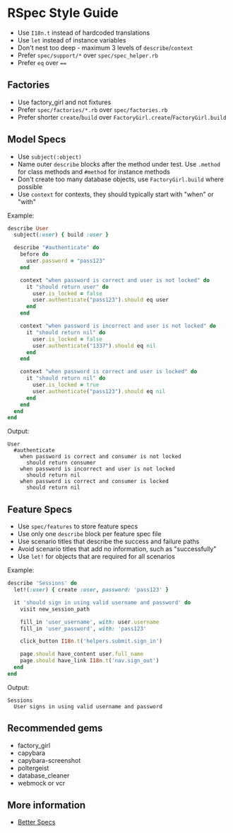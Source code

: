 # RSpec Style Guide

* Use `I18n.t` instead of hardcoded translations
* Use `let` instead of instance variables
* Don't nest too deep - maximum 3 levels of `describe`/`context`
* Prefer `spec/support/*` over `spec/spec_helper.rb`
* Prefer `eq` over `==`

## Factories

* Use factory_girl and not fixtures
* Prefer `spec/factories/*.rb` over `spec/factories.rb`
* Prefer shorter `create`/`build` over `FactoryGirl.create`/`FactoryGirl.build`

## Model Specs

* Use `subject(:object)`
* Name outer `describe` blocks after the method under test.
  Use `.method` for class methods and `#method` for instance methods
* Don't create too many database objects, use `FactoryGirl.build` where possible
* Use `context` for contexts, they should typically start with "when" or "with"

Example:

```ruby
describe User
  subject(:user) { build :user }

  describe "#authenticate" do
    before do
      user.password = "pass123"
    end

    context "when password is correct and user is not locked" do
      it "should return user" do
        user.is_locked = false
        user.authenticate("pass123").should eq user
      end
    end

    context "when password is incorrect and user is not locked" do
      it "should return nil" do
        user.is_locked = false
        user.authenticate("1337").should eq nil
      end
    end

    context "when password is correct and user is locked" do
      it "should return nil" do
        user.is_locked = true
        user.authenticate("pass123").should eq nil
      end
    end
  end
end
```

Output:

```
User
  #authenticate
    when password is correct and consumer is not locked
      should return consumer
    when password is incorrect and user is not locked
      should return nil
    when password is correct and consumer is locked
      should return nil
```

## Feature Specs

* Use `spec/features` to store feature specs
* Use only one `describe` block per feature spec file
* Use scenario titles that describe the success and failure paths
* Avoid scenario titles that add no information, such as "successfully"
* Use `let!` for objects that are required for all scenarios

Example:

```ruby
describe 'Sessions' do
  let!(:user) { create :user, password: 'pass123' }

  it 'should sign in using valid username and password' do
    visit new_session_path

    fill_in 'user_username', with: user.username
    fill_in 'user_password', with: 'pass123'

    click_button I18n.t('helpers.submit.sign_in')

    page.should have_content user.full_name
    page.should have_link I18n.t('nav.sign_out')
  end
end
```

Output:

```
Sessions
  User signs in using valid username and password
```

## Recommended gems

* factory_girl
* capybara
* capybara-screenshot
* poltergeist
* database_cleaner
* webmock or vcr

## More information

* [Better Specs](http://betterspecs.org/)
